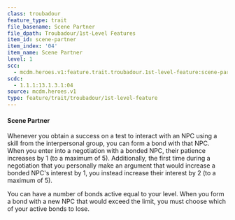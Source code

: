 ```yaml
---
class: troubadour
feature_type: trait
file_basename: Scene Partner
file_dpath: Troubadour/1st-Level Features
item_id: scene-partner
item_index: '04'
item_name: Scene Partner
level: 1
scc:
  - mcdm.heroes.v1:feature.trait.troubadour.1st-level-feature:scene-partner
scdc:
  - 1.1.1:13.1.3.1:04
source: mcdm.heroes.v1
type: feature/trait/troubadour/1st-level-feature
---
```


#### Scene Partner

Whenever you obtain a success on a test to interact with an NPC using a skill from the interpersonal group, you can form a bond with that NPC. When you enter into a negotiation with a bonded NPC, their patience increases by 1 (to a maximum of 5). Additionally, the first time during a negotiation that you personally make an argument that would increase a bonded NPC's interest by 1, you instead increase their interest by 2 (to a maximum of 5).

You can have a number of bonds active equal to your level. When you form a bond with a new NPC that would exceed the limit, you must choose which of your active bonds to lose.
